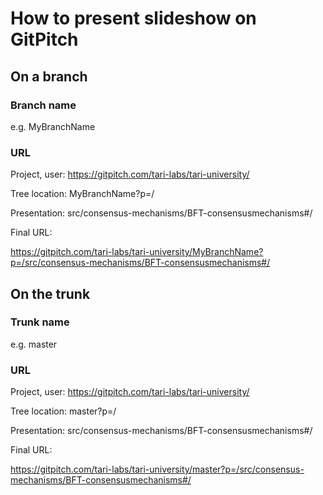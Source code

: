 # How to present slideshow on GitPitch

## On a branch
### Branch name 
e.g. MyBranchName

### URL
Project, user:   https://gitpitch.com/tari-labs/tari-university/

Tree location:   MyBranchName?p=/

Presentation:    src/consensus-mechanisms/BFT-consensusmechanisms#/

Final URL:

https://gitpitch.com/tari-labs/tari-university/MyBranchName?p=/src/consensus-mechanisms/BFT-consensusmechanisms#/

## On the trunk
### Trunk name
e.g. master
### URL
Project, user:   https://gitpitch.com/tari-labs/tari-university/

Tree location:   master?p=/

Presentation:    src/consensus-mechanisms/BFT-consensusmechanisms#/

Final URL:

https://gitpitch.com/tari-labs/tari-university/master?p=/src/consensus-mechanisms/BFT-consensusmechanisms#/
